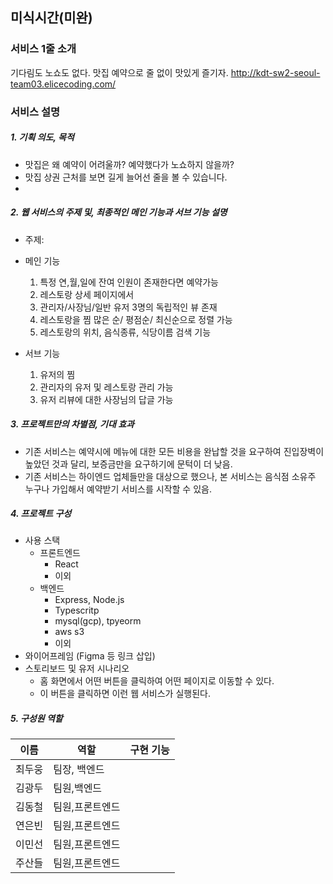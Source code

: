 ## **미식시간(미완)**

### **서비스 1줄 소개**
기다림도 노쇼도 없다. 맛집 예약으로 줄 없이 맛있게 즐기자.
http://kdt-sw2-seoul-team03.elicecoding.com/
<br>
### **서비스 설명**

##### 1. 기획 의도, 목적
- 맛집은 왜 예약이 어려울까? 예약했다가 노쇼하지 않을까?
- 맛집 상권 근처를 보면 길게 늘어선 줄을 볼 수 있습니다. 
- 

##### 2. 웹 서비스의 주제 및, 최종적인 메인 기능과 서브 기능 설명
- 주제: 
- 메인 기능
   1. 특정 연,월,일에 잔여 인원이 존재한다면 예약가능
   2. 레스토랑 상세 페이지에서 
   3. 관리자/사장님/일반 유저 3명의 독립적인 뷰 존재
   4. 레스토랑을 찜 많은 순/ 평점순/ 최신순으로 정렬 가능 
   5. 레스토랑의 위치, 음식종류, 식당이름 검색 기능

- 서브 기능
   1. 유저의 찜
   2. 관리자의 유저 및 레스토랑 관리 가능
   3. 유저 리뷰에 대한 사장님의 답글 가능

##### 3. 프로젝트만의 차별점, 기대 효과
- 기존 서비스는 예약시에 메뉴에 대한 모든 비용을 완납할 것을 요구하여 진입장벽이 높았던 것과 달리, 보증금만을 요구하기에 문턱이 더 낮음.
- 기존 서비스는 하이엔드 업체들만을 대상으로 했으나, 본 서비스는 음식점 소유주 누구나 가입해서 예약받기 서비스를 시작할 수 있음.

##### 4. 프로젝트 구성
- 사용 스택
  - 프론트엔드
    - React
    - 이외
  - 백엔드
    - Express, Node.js
    - Typescritp
    - mysql(gcp), tpyeorm
    - aws s3
    - 이외
- 와이어프레임 (Figma 등 링크 삽입)
- 스토리보드 및 유저 시나리오
  - 홈 화면에서 어떤 버튼을 클릭하여 어떤 페이지로 이동할 수 있다.
  - 이 버튼을 클릭하면 이런 웹 서비스가 실행된다.

##### 5. 구성원 역할

| 이름 | 역할 | 구현 기능 | 
| ------ | ------ | ------ |
| 최두웅 | 팀장, 백엔드    |    |
| 김광두    |  팀원,백엔드  |    |
| 김동철   |  팀원,프론트엔드   |    |
| 연은빈    | 팀원,프론트엔드    |    |
| 이민선    | 팀원,프론트엔드    |    |
| 주산들    | 팀원,프론트엔드    |    |
